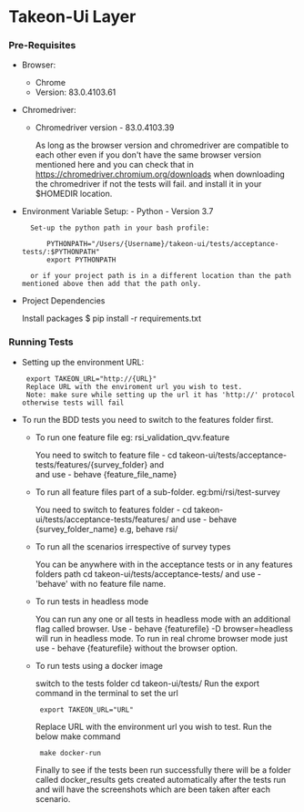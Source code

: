 # Takeon-Ui Layer
### Pre-Requisites
 - Browser: 
    - Chrome
    - Version: 83.0.4103.61  
   
 - Chromedriver:
    - Chromedriver version - 83.0.4103.39
   
      As long as the browser version and chromedriver are compatible to each other even if you don't have the same browser version mentioned here and you can check that in 
      https://chromedriver.chromium.org/downloads when downloading the chromedriver if not the tests will fail.
      and install it in your $HOMEDIR location.
      
 - Environment Variable Setup:
       - Python
       - Version 3.7
       
         Set-up the python path in your bash profile:

             PYTHONPATH="/Users/{Username}/takeon-ui/tests/acceptance-tests/:$PYTHONPATH"
             export PYTHONPATH
          
         or if your project path is in a different location than the path mentioned above then add that the path only.
         
-  Project Dependencies

    Install packages $ pip install -r requirements.txt
    

    
### Running Tests

-  Setting up the environment URL:

        export TAKEON_URL="http://{URL}"
        Replace URL with the enviroment url you wish to test.
        Note: make sure while setting up the url it has 'http://' protocol otherwise tests will fail
     
       
-  To run the BDD tests you need to switch to the features folder first.
        
   - To run one feature file eg: rsi_validation_qvv.feature

                         
        You need to switch to feature file -
        cd takeon-ui/tests/acceptance-tests/features/{survey_folder} and  
        and use - behave {feature_file_name}
          
                
   - To run all feature files part of a sub-folder. eg:bmi/rsi/test-survey
      
      
        You need to switch to features folder -
        cd takeon-ui/tests/acceptance-tests/features/
        and use - behave {survey_folder_name} e.g, behave rsi/
         
   - To run all the scenarios irrespective of survey types 
        
        
        You can be anywhere with in the acceptance tests or in any features folders path
        cd takeon-ui/tests/acceptance-tests/
        and use - 'behave' with no feature file name.
   
   - To run tests in headless mode
        
        
        You can run any one or all tests in headless mode with an additional flag called browser.
        Use - behave {featurefile} -D browser=headless will run in headless mode.
        To run in real chrome browser mode just use - behave {featurefile} without the browser option.
 
      
   - To run tests using a docker image
      
      switch to the tests folder cd takeon-ui/tests/ 
      Run the export command in the terminal to set the url
                    
          export TAKEON_URL="URL"
          
      Replace URL with the environment url you wish to test.
      Run the below make command 
          
          make docker-run  
          
      Finally to see if the tests been run successfully there will be a folder called docker_results gets created automatically after the tests run 
      and will have the screenshots which are been taken after each scenario. 
         
